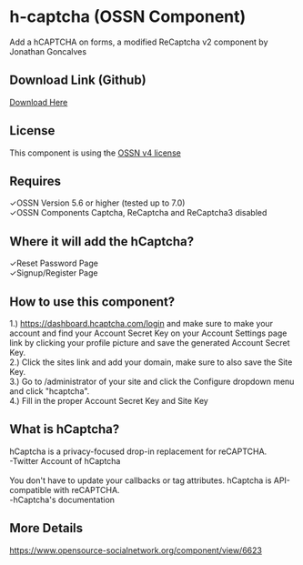 # h-captcha (OSSN Component)
Add a hCAPTCHA on forms, a modified ReCaptcha v2 component by Jonathan Goncalves

## Download Link (Github)
[Download Here](https://github.com/thedoggybrad/hcaptcha-ossn/releases/download/1.2/hcaptcha.zip)

## License
This component is using the [OSSN v4 license](https://www.opensource-socialnetwork.org/licence/v4.0.html)

## Requires
✓OSSN Version 5.6 or higher (tested up to 7.0)
<br>
✓OSSN Components Captcha, ReCaptcha and ReCaptcha3 disabled


## Where it will add the hCaptcha?
✓Reset Password Page
<br>
✓Signup/Register Page

## How to use this component?
1.) https://dashboard.hcaptcha.com/login and make sure to make your account and find your Account Secret Key on your Account Settings page link by clicking your profile picture and save the generated Account Secret Key.
<br>
2.) Click the sites link and add your domain, make sure to also save the Site Key.
<br>
3.) Go to /administrator of your site and click the Configure dropdown menu and click "hcaptcha".
<br>
4.) Fill in the proper Account Secret Key and Site Key

## What is hCaptcha?
hCaptcha is a privacy-focused drop-in replacement for reCAPTCHA. 
<br>
-Twitter Account of hCaptcha
<br>
<br>
You don't have to update your callbacks or tag attributes. hCaptcha is API-compatible with reCAPTCHA.<br>
-hCaptcha's documentation

## More Details
https://www.opensource-socialnetwork.org/component/view/6623
